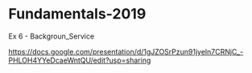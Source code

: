 # Fundamentals-2019
Ex 6 - Backgroun_Service

https://docs.google.com/presentation/d/1gJZOSrPzun91jyeln7CRNjC_-PHLOH4YYeDcaeWntQU/edit?usp=sharing
